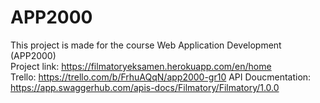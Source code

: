 # APP2000
This project is made for the course Web Application Development (APP2000)\
Project link: https://filmatoryeksamen.herokuapp.com/en/home \
Trello: https://trello.com/b/FrhuAQqN/app2000-gr10
API Doucmentation: https://app.swaggerhub.com/apis-docs/Filmatory/Filmatory/1.0.0
